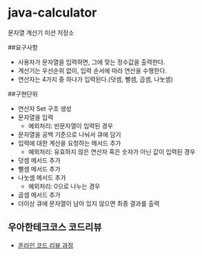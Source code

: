# java-calculator
문자열 계산기 미션 저장소

##요구사항
 - 사용자가 문자열을 입력하면, 그에 맞는 정수값을 출력한다.
 - 계산기는 우선순위 없이, 입력 순서에 따라 연산을 수행한다.
 - 연산자는 4가지 중 하나가 입력된다.(덧셈, 뺄셈, 곱셈, 나눗셈)
 
##구현단위
 - 연산자 Set 구조 생성
 - 문자열을 입력
    - 예외처리: 빈문자열이 입력된 경우
 - 문자열을 공백 기준으로 나눠서 큐에 담기
 - 입력에 대한 계산을 요청하는 메서드 추가
     - 예외처리: 유효하지 않은 연산자 혹은 숫자가 아닌 값이 입력된 경우
 - 덧셈 메서드 추가
 - 뺄셈 메서드 추가
 - 나눗셈 메서드 추가
    - 예외처리: 0으로 나누는 경우
 - 곱셈 메서드 추가
 - 더이상 큐에 문자열이 남아 있지 않으면 최종 결과를 출력
 

## 우아한테크코스 코드리뷰
* [온라인 코드 리뷰 과정](https://github.com/woowacourse/woowacourse-docs/blob/master/maincourse/README.md)